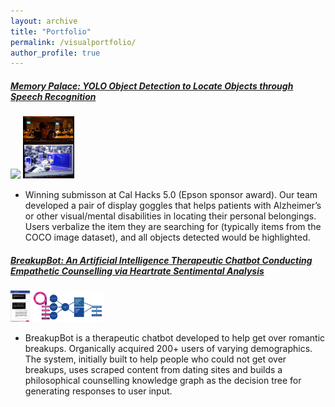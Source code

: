 ```yaml
---
layout: archive
title: "Portfolio"
permalink: /visualportfolio/
author_profile: true
---
```


##### [Memory Palace: YOLO Object Detection to Locate Objects through Speech Recognition](https://dattasiddhartha-3.github.io/portfolio/10000memorypalace/)

<img src="https://he-s3.s3.amazonaws.com/media/sprint/cal-hacks-50/team/475490/e253ebdepson_goggles_lq.PNG" height="100"> <img src="/images/moverioimage.PNG" height="100">

* Winning submisson at Cal Hacks 5.0 (Epson sponsor award). Our team developed a pair of display goggles that helps patients with Alzheimer’s or other visual/mental disabilities in locating their personal belongings. Users verbalize the item they are searching for (typically items from the COCO image dataset), and all objects detected would be highlighted.

##### [BreakupBot: An Artificial Intelligence Therapeutic Chatbot Conducting Empathetic Counselling via Heartrate Sentimental Analysis]()

 <img src="/images/bb1.png" height="50"> <img src="/images/pipeline.PNG" height="50">

* BreakupBot is a therapeutic chatbot developed to help get over romantic breakups. Organically acquired 200+ users of varying demographics. The system, initially built to help people who could not get over breakups, uses scraped content from dating sites and builds a philosophical counselling knowledge graph as the decision tree for generating responses to user input.

